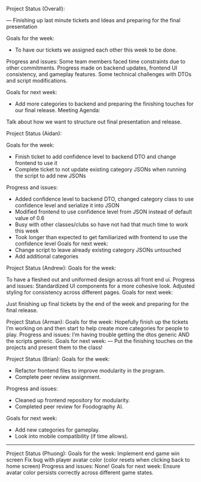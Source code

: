 Project Status (Overall):

— Finishing up last minute tickets and Ideas and preparing for the final presentation

Goals for the week:

- To have our tickets we assigned each other this week to be done.

Progress and issues:
Some team members faced time constraints due to other commitments.
Progress made on backend updates, frontend UI consistency, and gameplay features.
Some technical challenges with DTOs and script modifications.

Goals for next week:
- Add more categories to backend and preparing the finishing touches for our final release.
Meeting Agenda:

Talk about how we want to structure out final presentation and release.

Project Status (Aidan):

Goals for the week:
- Finish ticket to add confidence level to backend DTO and change frontend to use it
- Complete ticket to not update existing category JSONs when running the script to add new JSONs

Progress and issues:
- Added confidence level to backend DTO, changed category class to use confidence level and serialize it into JSON
- Modified frontend to use confidence level from JSON instead of default value of 0.6
- Busy with other classes/clubs so have not had that much time to work this week
- Took longer than expected to get familiarized with frontend to use the confidence level
Goals for next week:
- Change script to leave already existing category JSONs untouched
- Add additional categories

Project Status (Andrew):
Goals for the week:

To have a fleshed out and uniformed design across all front end ui. 
Progress and issues:
Standardized UI components for a more cohesive look.
Adjusted styling for consistency across different pages.
Goals for next week:

Just finishing up final tickets by the end of the week and preparing for the final release.

Project Status (Arman):
Goals for the week:
Hopefully finish up the tickets I’m working on and then start to help create more categories for people to play.
Progress and issues:
I’m having trouble getting the dtos generic AND the scripts generic.
Goals for next week:
— Put the finishing touches on the projects and present them to the class!

Project Status (Brian):
Goals for the week:

- Refactor frontend files to improve modularity in the program.
- Complete peer review assignment.

Progress and issues:
- Cleaned up frontend repository for modularity.
- Completed peer review for Foodography AI.

Goals for next week:
- Add new categories for gameplay.
- Look into mobile compatibility (if time allows).

---

Project Status (Phuong):
Goals for the week:
Implement end game win screen
Fix bug with player avatar color (color resets when clicking back to home screen)
Progress and issues:
None!
Goals for next week:
Ensure avatar color persists correctly across different game states.
